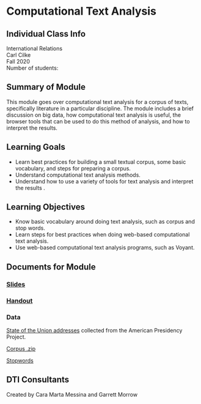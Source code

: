 # Computational Text Analysis

## Individual Class Info
International Relations
<br>
Carl Cilke
<br>
Fall 2020
<br>
Number of students:

## Summary of Module
This module goes over computational text analysis for a corpus of texts, specifically literature in a particular discipline. The module includes a brief discussion on big data, how computational text analysis is useful, the browser tools that can be used to do this method of analysis, and how to interpret the results.

## Learning Goals
- Learn best practices for building a small textual corpus, some basic vocabulary, and steps for preparing a corpus.
- Understand computational text analysis methods.
- Understand how to use a variety of tools for text analysis and interpret the results .

## Learning Objectives
- Know basic vocabulary around doing text analysis, such as corpus and stop words.
- Learn steps for best practices when doing web-based computational text analysis.
- Use web-based computational text analysis programs, such as Voyant.

## Documents for Module

### [Slides]()

### [Handout]()

### Data
[State of the Union addresses](https://www.presidency.ucsb.edu/documents/app-categories/spoken-addresses-and-remarks/presidential/state-the-union-addresses?field_docs_start_date_time_value%5Bvalue%5D%5Bdate%5D=&page=1) collected from the American Presidency Project.

[Corpus .zip](https://github.com/NULabNortheastern/digitalassignmentshowcase/blob/master/text_analysis/international_relations-fall2020-cilke/corpus_SOTU/corpus_SOTU.zip)

[Stopwords](https://github.com/NULabNortheastern/digitalassignmentshowcase/blob/master/text_analysis/international_relations-fall2020-cilke/NLTK_English_stopwords.txt)

## DTI Consultants
Created by Cara Marta Messina and Garrett Morrow
